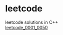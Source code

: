 # leetcode
leetcode solutions in C++  
[leetcode_0001_0050](https://github.com/ccencon/leetcode/leetcode_0001_0050)  
